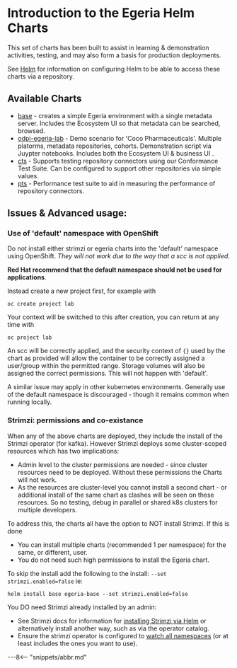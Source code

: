 <!-- SPDX-License-Identifier: CC-BY-4.0 -->
<!-- Copyright Contributors to the ODPi Egeria project. -->

# Introduction to the Egeria Helm Charts

This set of charts has been built to assist in learning & demonstration activities, testing, and may also form a basis for production deployments.

See [Helm](../helm.md) for information on configuring Helm to be able to access these charts via a repository.

## Available Charts

* [base](base.md) - creates a simple Egeria environment with a single metadata server. Includes the Ecosystem UI so that metadata can be searched, browsed.
* [odpi-egeria-lab](lab.md) - Demo scenario for 'Coco Pharmaceuticals'. Multiple platorms, metadata repositories, cohorts. Demonstration script via Juypter notebooks. Includes both the Ecosystem UI & business UI .
* [cts](cts.md) - Supports testing repository connectors using our Conformance Test Suite. Can be configured to support other repositories via simple values.
* [pts](pts.md) - Performance test suite to aid in measuring the performance of repository connectors.

## Issues & Advanced usage: 

### Use of 'default' namespace with OpenShift

Do not install either strimzi or egeria charts into the 'default' namespace using OpenShift. *They will not work due to the way that a scc is not applied*. 

**Red Hat recommend that the default namespace should not be used for applications**.

Instead create a new project first, for example with
```
oc create project lab
```
Your context will be switched to this after creation, you can return at any time with
```
oc project lab
```
An scc will be correctly applied, and the security context of `{}` used by the chart as provided will allow the container to be correctly assigned a user/group within the permitted range. Storage volumes will also be assigned the correct permissions. This will not happen with 'default'.

A similar issue may apply in other kubernetes environments. Generally use of the default namespace is discouraged - though it remains common when running locally.

### Strimzi: permissions and co-existance

When any of the above charts are deployed, they include the install of the Strimzi operator (for kafka). However Strimzi deploys some cluster-scoped resources which has two implications:

* Admin level to the cluster permissions are needed - since cluster resources need to be deployed. Without these permissions the Charts will not work.
* As the resources are cluster-level you cannot install a second chart - or additional install of the same chart as clashes will be seen on these resources. So no testing, debug in parallel or shared k8s clusters for multiple developers.

To address this, the charts all have the option to NOT install Strimzi. If this is done
* You can install multiple charts (recommended 1 per namespace) for the same, or different, user.
* You do not need such high permissions to install the Egeria chart.

To skip the install add the following to the install: `--set strimzi.enabled=false` ie:
```
helm install base egeria-base --set strimzi.enabled=false
```

You DO need Strimzi already installed by an admin:

* See Strimzi docs for information for [installing Strimzi via Helm](https://strimzi.io/blog/2018/11/01/using-helm/) or alternatively install another way, such as via the operator catalog.
* Ensure the strimzi operator is configured to [watch all namespaces](https://strimzi.io/docs/operators/latest/full/configuring.html#deploying-cluster-operator-to-watch-whole-cluster-str) (or at least includes the ones you want to use).

---8<-- "snippets/abbr.md"
